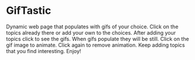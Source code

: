# GifTastic
Dynamic web page that populates with gifs of your choice.
Click on the topics already there or add your own to the choices.
After adding your topics click to see the gifs.
When gifs populate they will be still. 
Click on the gif image to animate.
Click again to remove animation.
Keep adding topics that you find interesting.
Enjoy!
